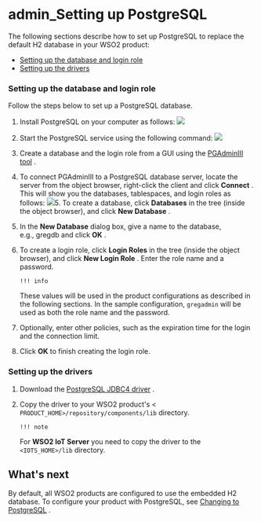 # admin\_Setting up PostgreSQL

The following sections describe how to set up PostgreSQL to replace the default H2 database in your WSO2 product:

-   [Setting up the database and login role](#admin_SettingupPostgreSQL-Settingupthedatabaseandloginrole)
-   [Setting up the drivers](#admin_SettingupPostgreSQL-Settingupthedrivers)

### Setting up the database and login role

Follow the steps below to set up a PostgreSQL database.

1.  Install PostgreSQL on your computer as follows:
    ![](attachments/126562544/126562571.png)
2.  Start the PostgreSQL service using the following command:
    ![](attachments/126562544/126562570.png)
3.  Create a database and the login role from a GUI using the [PGAdminIII tool](http://www.pgadmin.org/download/) .
4.  To connect PGAdminIII to a PostgreSQL database server, locate the server from the object browser, right-click the client and click **Connect** . This will show you the databases, tablespaces, and login roles as follows:
    ![](attachments/126562544/126562556.png)5.  To create a database, click **Databases** in the tree (inside the object browser), and click **New Database** .
6.  In the **New Database** dialog box, give a name to the database, e.g., gregdb and click **OK** .
7.  To create a login role, click **Login Roles** in the tree (inside the object browser), and click **New Login Role** . Enter the role name and a password.

        !!! info
    These values will be used in the product configurations as described in the following sections. In the sample configuration, `gregadmin` will be used as both the role name and the password.


8.  Optionally, enter other policies, such as the expiration time for the login and the connection limit.
9.  Click **OK** to finish creating the login role.

### Setting up the drivers

1.  Download the [PostgreSQL JDBC4 driver](http://jdbc.postgresql.org/download.html) .
2.  Copy the driver to your WSO2 product's &lt; `PRODUCT_HOME>/repository/components/lib` directory.

        !!! note
    For **WSO2 IoT Server** you need to copy the driver to the `<IOTS_HOME>/lib` directory.


## What's next

By default, all WSO2 products are configured to use the embedded H2 database. To configure your product with PostgreSQL, see [Changing to PostgreSQL](https://docs.wso2.com/display/ADMIN44x/Changing+to+PostgreSQL) .
